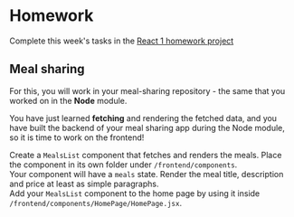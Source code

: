 
# Homework

Complete this week's tasks in the [React 1 homework project](https://github.com/HackYourFuture-CPH/react-1-hw)

## Meal sharing

For this, you will work in your meal-sharing repository - the same that you worked on in the **Node** module.

You have just learned **fetching** and rendering the fetched data, and you have built the backend of your meal sharing app during the Node module, so it is time to work on the frontend!

Create a `MealsList` component that fetches and renders the meals. Place the component in its own folder under `/frontend/components`.  
Your component will have a `meals` state. Render the meal title, description and price at least as simple paragraphs.  
Add your `MealsList` component to the home page by using it inside `/frontend/components/HomePage/HomePage.jsx`.

<br/>